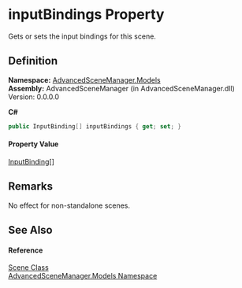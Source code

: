 # inputBindings Property


Gets or sets the input bindings for this scene.



## Definition
**Namespace:** <a href="N_AdvancedSceneManager_Models">AdvancedSceneManager.Models</a>  
**Assembly:** AdvancedSceneManager (in AdvancedSceneManager.dll) Version: 0.0.0.0

**C#**
``` C#
public InputBinding[] inputBindings { get; set; }
```



#### Property Value
<a href="T_AdvancedSceneManager_Models_InputBinding">InputBinding</a>[]

## Remarks
No effect for non-standalone scenes.

## See Also


#### Reference
<a href="T_AdvancedSceneManager_Models_Scene">Scene Class</a>  
<a href="N_AdvancedSceneManager_Models">AdvancedSceneManager.Models Namespace</a>  

